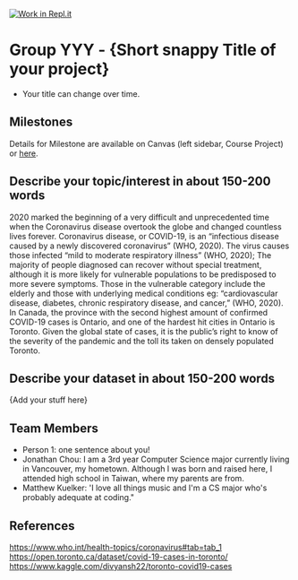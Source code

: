 [![Work in Repl.it](https://classroom.github.com/assets/work-in-replit-14baed9a392b3a25080506f3b7b6d57f295ec2978f6f33ec97e36a161684cbe9.svg)](https://classroom.github.com/online_ide?assignment_repo_id=312342&assignment_repo_type=GroupAssignmentRepo)
# Group YYY - {Short snappy Title of your project}

- Your title can change over time.

## Milestones

Details for Milestone are available on Canvas (left sidebar, Course Project) or [here](https://firas.moosvi.com/courses/data301/project/milestone01.html).

## Describe your topic/interest in about 150-200 words

2020 marked the beginning of a very difficult and unprecedented time when the Coronavirus disease overtook the globe and changed countless lives forever. Coronavirus disease, or COVID-19, is an “infectious disease caused by a newly discovered coronavirus” (WHO, 2020). The virus causes those infected “mild to moderate respiratory illness” (WHO, 2020); The majority of people diagnosed can recover without special treatment, although it is more likely for vulnerable populations to be predisposed to more severe symptoms. Those in the vulnerable category include the elderly and those with underlying medical conditions eg: “cardiovascular disease, diabetes, chronic respiratory disease, and cancer,” (WHO, 2020). In Canada, the province with the second highest amount of confirmed COVID-19 cases is Ontario, and one of the hardest hit cities in Ontario is Toronto. Given the global state of cases, it is the public’s right to know of the severity of the pandemic and the toll its taken on densely populated Toronto.

## Describe your dataset in about 150-200 words

{Add your stuff here}

## Team Members

- Person 1: one sentence about you!
- Jonathan Chou: I am a 3rd year Computer Science major currently living in Vancouver, my hometown. Although I was born and raised here, I attended high school in Taiwan, where my parents are from.
- Matthew Kuelker: 'I love all things music and I'm a CS major who's probably adequate at coding."

## References
https://www.who.int/health-topics/coronavirus#tab=tab_1 <br>
https://open.toronto.ca/dataset/covid-19-cases-in-toronto/ <br>
https://www.kaggle.com/divyansh22/toronto-covid19-cases <br>
